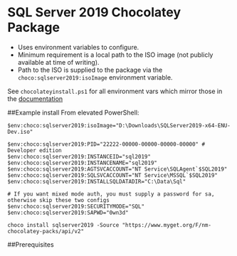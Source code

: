 # SQL Server 2019 Chocolatey Package
* Uses environment variables to configure.
* Minimum requirement is a local path to the ISO image (not publicly available at time of writing).
* Path to the ISO is supplied to the package via the `choco:sqlserver2019:isoImage` environment variable.

See `chocolateyinstall.ps1` for all environment vars which mirror those in the [documentation](https://msdn.microsoft.com/en-us/library/ms144259.aspx)

##Example install
From elevated PowerShell:

	$env:choco:sqlserver2019:isoImage="D:\Downloads\SQLServer2019-x64-ENU-Dev.iso"

	$env:choco:sqlserver2019:PID="22222-00000-00000-00000-00000" # Developer edition
	$env:choco:sqlserver2019:INSTANCEID="sql2019"
	$env:choco:sqlserver2019:INSTANCENAME="sql2019"
	$env:choco:sqlserver2019:AGTSVCACCOUNT="NT Service\SQLAgent`$SQL2019"
	$env:choco:sqlserver2019:SQLSVCACCOUNT="NT Service\MSSQL`$SQL2019"
	$env:choco:sqlserver2019:INSTALLSQLDATADIR="C:\Data\Sql"

	# If you want mixed mode auth, you must supply a password for sa, otherwise skip these two configs
	$env:choco:sqlserver2019:SECURITYMODE="SQL"
	$env:choco:sqlserver2019:SAPWD="0wn3d"

	choco install sqlserver2019 -Source "https://www.myget.org/F/nm-chocolatey-packs/api/v2"

##Prerequisites